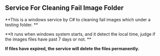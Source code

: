 ## Service For Cleaning Fail Image Folder

**This is a windows service by C# to cleaning fail images which under a testing folder. **

**It runs when windows system starts, and it detect the local time, judge if the images files have past 7 days or not. **

**If files have expired, the service will delete the files permanently.**


